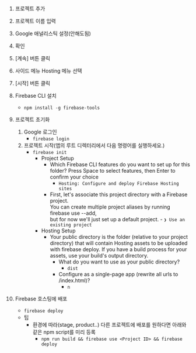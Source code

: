 1. 프로젝트 추가
1. 프로젝트 이름 입력
1. Google 애널리스틱 설정(안해도됨)
1. 확인
1. [계속] 버튼 클릭
1. 사이드 메뉴 Hosting 메뉴 선택
1. [시작] 버튼 클릭
1. Firebase CLI 설치
   - `npm install -g firebase-tools`
1. 프로젝트 초기화

   1. Google 로그인
      - `firebase login`
   1. 프로젝트 시작(앱의 루트 디렉터리에서 다음 명령어를 실행하세요.)
      - `firebase init`
        - Project Setup
          - Which Firebase CLI features do you want to set up for this folder? Press Space to select features, then Enter to confirm your choice
            - `Hosting: Configure and deploy Firebase Hosting sites`
          - First, let's associate this project directory with a Firebase project.<br />
            You can create multiple project aliases by running firebase use --add,<br />
            but for now we'll just set up a default project. - `❯ Use an existing project`
        - Hosting Setup
          - Your public directory is the folder (relative to your project directory) that will contain Hosting assets to be uploaded with firebase deploy. If you have a build process for your assets, use your build's output directory.
            - What do you want to use as your public directory?
              - `dist`
            - Configure as a single-page app (rewrite all urls to /index.html)?
              - `n`

1. Firebase 호스팅에 배포
   - `firebase deploy`
   - 팁
     - 환경에 따라(stage, product..) 다른 프로젝트에 배포를 원하다면 아래와 같은 npm script를 미리 등록
       - `npm run build && firebase use <Project ID> && firebase deploy`
